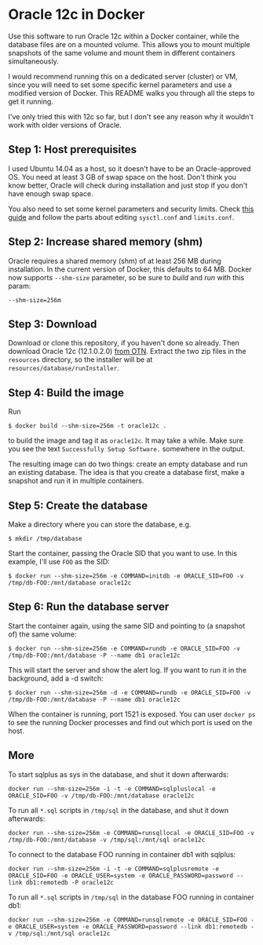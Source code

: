 Oracle 12c in Docker
====================

Use this software to run Oracle 12c within a Docker container, while the
database files are on a mounted volume. This allows you to mount multiple
snapshots of the same volume and mount them in different containers
simultaneously.

I would recommend running this on a dedicated server (cluster) or VM,
since you will need to set some specific kernel parameters and use a
modified version of Docker. This README walks you through all the steps
to get it running.

I've only tried this with 12c so far, but I don't see any reason why it
wouldn't work with older versions of Oracle.

## Step 1: Host prerequisites

I used Ubuntu 14.04 as a host, so it doesn't have to be an Oracle-approved
OS. You need at least 3 GB of swap space on the host. Don't think you know
better, Oracle will check during installation and just stop if you don't
have enough swap space.

You also need to set some kernel parameters and security limits. Check
[this guide](http://gemsofprogramming.wordpress.com/2013/09/19/installing-oracle-12c-on-ubuntu-12-04-64-bit-a-hard-journey-but-its-worth-it/)
and follow the parts about editing `sysctl.conf` and `limits.conf`.

## Step 2: Increase shared memory (shm)

Oracle requires a shared memory (shm) of at least 256 MB during installation.
In the current version of Docker, this defaults to 64 MB. Docker
now supports `--shm-size` parameter, so be sure to _build_ and _run_ with this param:

`--shm-size=256m`

## Step 3: Download

Download or clone this repository, if you haven't done so already. Then
download Oracle 12c (12.1.0.2.0)
[from OTN](http://www.oracle.com/technetwork/database/enterprise-edition/downloads/index.html).
Extract the two zip files in the `resources` directory, so the installer will
be at `resources/database/runInstaller`.

## Step 4: Build the image

Run

```
$ docker build --shm-size=256m -t oracle12c .
```

to build the image and tag it as `oracle12c`.
It may take a while. Make sure you see the text `Successfully Setup Software.`
somewhere in the output.

The resulting image can do two things: create an empty database and run an
existing database. The idea is that you create a database first, make a snapshot
and run it in multiple containers.

## Step 5: Create the database

Make a directory where you can store the database, e.g.

```
$ mkdir /tmp/database
```

Start the container, passing the Oracle SID that you want to use. In this example,
I'll use `FOO` as the SID:

```
$ docker run --shm-size=256m -e COMMAND=initdb -e ORACLE_SID=FOO -v /tmp/db-FOO:/mnt/database oracle12c
```

## Step 6: Run the database server

Start the container again, using the same SID and pointing to (a snapshot of) the
same volume:

```
$ docker run --shm-size=256m -e COMMAND=rundb -e ORACLE_SID=FOO -v /tmp/db-FOO:/mnt/database -P --name db1 oracle12c
```

This will start the server and show the alert log. If you want to run it in the
background, add a -d switch:

```
$ docker run --shm-size=256m -d -e COMMAND=rundb -e ORACLE_SID=FOO -v /tmp/db-FOO:/mnt/database -P --name db1 oracle12c
```

When the container is running, port 1521 is exposed. You can user `docker ps` to
see the running Docker processes and find out which port is used on the host.

## More

To start sqlplus as sys in the database, and shut it down afterwards:

```
docker run --shm-size=256m -i -t -e COMMAND=sqlpluslocal -e ORACLE_SID=FOO -v /tmp/db-FOO:/mnt/database oracle12c
```

To run all `*.sql` scripts in `/tmp/sql` in the database, and shut it down afterwards:

```
docker run --shm-size=256m -e COMMAND=runsqllocal -e ORACLE_SID=FOO -v /tmp/db-FOO:/mnt/database -v /tmp/sql:/mnt/sql oracle12c
```

To connect to the database FOO running in container db1 with sqlplus:

```
docker run --shm-size=256m -i -t -e COMMAND=sqlplusremote -e ORACLE_SID=FOO -e ORACLE_USER=system -e ORACLE_PASSWORD=password --link db1:remotedb -P oracle12c
```

To run all `*.sql` scripts in `/tmp/sql` in the database FOO running in container db1:

```
docker run --shm-size=256m -e COMMAND=runsqlremote -e ORACLE_SID=FOO -e ORACLE_USER=system -e ORACLE_PASSWORD=password --link db1:remotedb -v /tmp/sql:/mnt/sql oracle12c
```

